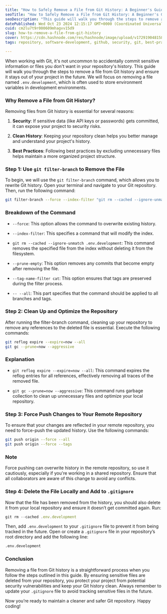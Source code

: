 ```yaml
---
title: "How to Safely Remove a File from Git History: A Beginner's Guide"
seoTitle: "How to Safely Remove a File from Git History: A Beginner's Guide"
seoDescription: "This guide will walk you through the steps to remove a file from Git history and ensure it stays out of your project in the future."
datePublished: Wed Oct 23 2024 12:15:17 GMT+0000 (Coordinated Universal Time)
cuid: cm2lu7t9r000609mhagvv15d9
slug: how-to-remove-a-file-from-git-history
cover: https://cdn.hashnode.com/res/hashnode/image/upload/v1729190481583/8063fe56-67fd-4788-ad64-295fc6efac11.webp
tags: repository, software-development, github, security, git, best-practices, software-engineering, gitlab, history, files, file-upload, environment-variables, file-permission, securityawareness, gitcommands

---
```


When working with Git, it's not uncommon to accidentally commit sensitive information or files you don't want in your repository's history. This guide will walk you through the steps to remove a file from Git history and ensure it stays out of your project in the future. We will focus on removing a file named `.env.development`, which is often used to store environment variables in development environments.

### Why Remove a File from Git History?

Removing files from Git history is essential for several reasons:

1. **Security**: If sensitive data (like API keys or passwords) gets committed, it can expose your project to security risks.
    
2. **Clean History**: Keeping your repository clean helps you better manage and understand your project's history.
    
3. **Best Practices**: Following best practices by excluding unnecessary files helps maintain a more organized project structure.
    

### Step 1: Use `git filter-branch` to Remove the File

To begin, we will use the `git filter-branch` command, which allows you to rewrite Git history. Open your terminal and navigate to your Git repository. Then, run the following command:

```bash
git filter-branch --force --index-filter "git rm --cached --ignore-unmatch .env.development" --prune-empty --tag-name-filter cat -- --all
```

### Breakdown of the Command

* `--force`: This option allows the command to overwrite existing history.
    
* `--index-filter`: This specifies a command that will modify the index.
    
* `git rm --cached --ignore-unmatch .env.development`: This command removes the specified file from the index without deleting it from the filesystem.
    
* `--prune-empty`: This option removes any commits that become empty after removing the file.
    
* `--tag-name-filter cat`: This option ensures that tags are preserved during the filter process.
    
* `-- --all`: This part specifies that the command should be applied to all branches and tags.
    

### Step 2: Clean Up and Optimize the Repository

After running the filter-branch command, cleaning up your repository to remove any references to the deleted file is essential. Execute the following commands:

```bash
git reflog expire --expire=now --all
git gc --prune=now --aggressive
```

### Explanation

* `git reflog expire --expire=now --all`: This command expires the reflog entries for all references, effectively removing all traces of the removed file.
    
* `git gc --prune=now --aggressive`: This command runs garbage collection to clean up unnecessary files and optimize your local repository.
    

### Step 3: Force Push Changes to Your Remote Repository

To ensure that your changes are reflected in your remote repository, you need to force-push the updated history. Use the following commands:

```bash
git push origin --force --all
git push origin --force --tags
```

### Note

Force pushing can overwrite history in the remote repository, so use it cautiously, especially if you're working in a shared repository. Ensure that all collaborators are aware of this change to avoid any conflicts.

### Step 4: Delete the File Locally and Add to `.gitignore`

Now that the file has been removed from the history, you should also delete it from your local repository and ensure it doesn’t get committed again. Run:

```typescript
git rm --cached .env.development
```

Then, add `.env.development` to your `.gitignore` file to prevent it from being tracked in the future. Open or create a `.gitignore` file in your repository’s root directory and add the following line:

```bash
.env.development
```

### Conclusion

Removing a file from Git history is a straightforward process when you follow the steps outlined in this guide. By ensuring sensitive files are deleted from your repository, you protect your project from potential security vulnerabilities and keep your Git history clean. Always remember to update your `.gitignore` file to avoid tracking sensitive files in the future.

Now you’re ready to maintain a cleaner and safer Git repository. Happy coding!